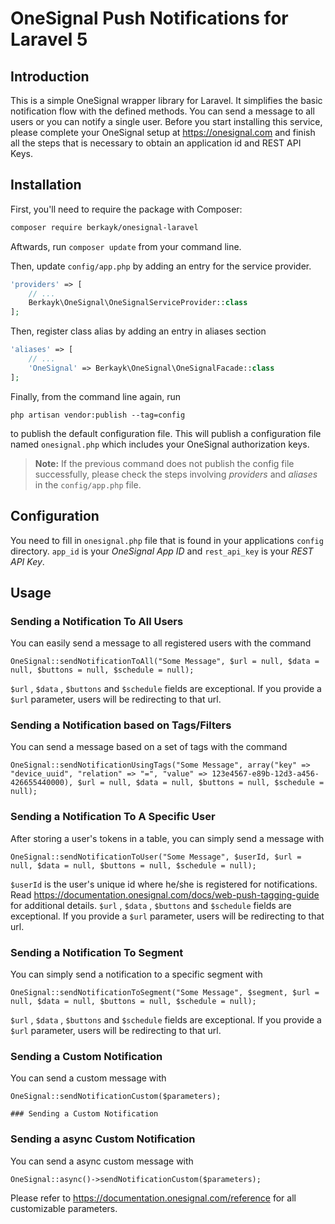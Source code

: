 #  OneSignal Push Notifications for Laravel 5

## Introduction

This is a simple OneSignal wrapper library for Laravel. It simplifies the basic notification flow with the defined methods. You can send a message to all users or you can notify a single user. 
Before you start installing this service, please complete your OneSignal setup at https://onesignal.com and finish all the steps that is necessary to obtain an application id and REST API Keys.


## Installation

First, you'll need to require the package with Composer:

```sh
composer require berkayk/onesignal-laravel
```

Aftwards, run `composer update` from your command line.

Then, update `config/app.php` by adding an entry for the service provider.

```php
'providers' => [
	// ...
	Berkayk\OneSignal\OneSignalServiceProvider::class
];
```


Then, register class alias by adding an entry in aliases section

```php
'aliases' => [
	// ...
	'OneSignal' => Berkayk\OneSignal\OneSignalFacade::class
];
```


Finally, from the command line again, run 

```
php artisan vendor:publish --tag=config
``` 

to publish the default configuration file. 
This will publish a configuration file named `onesignal.php` which includes your OneSignal authorization keys.

> **Note:** If the previous command does not publish the config file successfully, please check the steps involving *providers* and *aliases* in the `config/app.php` file.


## Configuration

You need to fill in `onesignal.php` file that is found in your applications `config` directory.
`app_id` is your *OneSignal App ID* and `rest_api_key` is your *REST API Key*.

## Usage

### Sending a Notification To All Users

You can easily send a message to all registered users with the command

    OneSignal::sendNotificationToAll("Some Message", $url = null, $data = null, $buttons = null, $schedule = null);
    
`$url` , `$data` , `$buttons` and `$schedule` fields are exceptional. If you provide a `$url` parameter, users will be redirecting to that url.
    

### Sending a Notification based on Tags/Filters

You can send a message based on a set of tags with the command

    OneSignal::sendNotificationUsingTags("Some Message", array("key" => "device_uuid", "relation" => "=", "value" => 123e4567-e89b-12d3-a456-426655440000), $url = null, $data = null, $buttons = null, $schedule = null);


### Sending a Notification To A Specific User

After storing a user's tokens in a table, you can simply send a message with

    OneSignal::sendNotificationToUser("Some Message", $userId, $url = null, $data = null, $buttons = null, $schedule = null);
    
`$userId` is the user's unique id where he/she is registered for notifications. Read https://documentation.onesignal.com/docs/web-push-tagging-guide for additional details.
`$url` , `$data` , `$buttons` and `$schedule` fields are exceptional. If you provide a `$url` parameter, users will be redirecting to that url.


### Sending a Notification To Segment

You can simply send a notification to a specific segment with

    OneSignal::sendNotificationToSegment("Some Message", $segment, $url = null, $data = null, $buttons = null, $schedule = null);
    
`$url` , `$data` , `$buttons` and `$schedule` fields are exceptional. If you provide a `$url` parameter, users will be redirecting to that url.

### Sending a Custom Notification

You can send a custom message with 

    OneSignal::sendNotificationCustom($parameters);
    
    ### Sending a Custom Notification
### Sending a async Custom Notification
You can send a async custom message with 

    OneSignal::async()->sendNotificationCustom($parameters);
    
Please refer to https://documentation.onesignal.com/reference for all customizable parameters.

